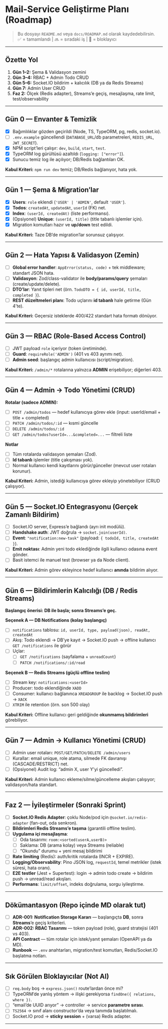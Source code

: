 # Mail-Service Geliştirme Planı (Roadmap)

> Bu dosyayı `README.md` veya `docs/ROADMAP.md` olarak kaydedebilirsin.  
> ✅ = tamamlandı | 🔜 = sıradaki iş | 🛑 = bloklayıcı

---

## Özette Yol
1. **Gün 1–2:** Şema & Validasyon zemini  
2. **Gün 3–4:** RBAC + Admin Todo CRUD  
3. **Gün 5–6:** Socket.IO bildirim + kalıcılık (DB ya da Redis Streams)  
4. **Gün 7:** Admin User CRUD  
5. **Faz 2:** Ölçek (Redis adapter), Streams’e geçiş, mesajlaşma, rate limit, test/observability

---

## Gün 0 — Envanter & Temizlik
- [x] Bağımlılıklar gözden geçirildi (Node, TS, TypeORM, pg, redis, socket.io).
- [ ] `.env.example` güncellendi (`DATABASE_URL`/db parametreleri, `REDIS_URL`, `JWT_SECRET`).
- [x] NPM script’leri çalışır: `dev`, `build`, `start`, `test`.
- [x] TypeORM log gürültüsü azaltıldı (`logging: ["error"]`).
- [x] Sunucu temiz log ile açılıyor; DB/Redis bağlantıları OK.

**Kabul Kriteri:** `npm run dev` temiz; DB/Redis bağlanıyor, hata yok.

---

## Gün 1 — Şema & Migration’lar
- [x] **Users**: `role` eklendi (`'USER' | 'ADMIN'`, default `'USER'`).
- [x] **Todos**: `createdAt`, `updatedAt`, `userId` (FK) net.
- [x] **Index**: `(userId, createdAt)` (liste performansı).
- [x] (Opsiyonel) **Unique**: `(userId, title)` (title tabanlı işlemler için).
- [x] Migration komutları hazır ve **up/down** test edildi.

**Kabul Kriteri:** Taze DB’de migration’lar sorunsuz çalışıyor.

---

## Gün 2 — Hata Yapısı & Validasyon (Zemin)
- [ ] **Global error handler**: `AppError(status, code)` + tek middleware; standart JSON hata.
- [ ] **Validasyon**: Zod/class-validator ile **body/params/query** şemaları (create/update/delete).
- [ ] **DTO’lar**: Yanıt tipleri net (örn. `TodoDTO = { id, userId, title, completed }`).
- [ ] **REST düzeltmeleri planı**: Todo uçlarını **id tabanlı** hale getirme (Gün 4’te).

**Kabul Kriteri:** Geçersiz isteklerde 400/422 standart hata formatı dönüyor.

---

## Gün 3 — RBAC (Role-Based Access Control)
- [ ] JWT payload `role` içeriyor (token üretiminde).
- [ ] **Guard**: `requireRole('ADMIN')` (401 vs 403 ayrımı net).
- [ ] **Admin seed**: başlangıç admin kullanıcısı (script/migration).

**Kabul Kriteri:** `/admin/*` rotalarına yalnızca **ADMIN** erişebiliyor; diğerleri 403.

---

## Gün 4 — Admin → Todo Yönetimi (CRUD)
**Rotalar (sadece ADMIN):**
- [ ] `POST /admin/todos` — hedef kullanıcıya görev ekle (input: userId/email + title + completed)
- [ ] `PATCH /admin/todos/:id` — kısmi güncelle
- [ ] `DELETE /admin/todos/:id`
- [ ] `GET /admin/todos?userId=...&completed=...` — filtreli liste

**Notlar**
- [ ] Tüm rotalarda validasyon şemaları (Zod).
- [ ] **Id tabanlı** işlemler (title çakışması yok).
- [ ] Normal kullanıcı kendi kayıtlarını görür/günceller (mevcut user rotaları korunur).

**Kabul Kriteri:** Admin, istediği kullanıcıya görev ekleyip yönetebiliyor (CRUD çalışıyor).

---

## Gün 5 — Socket.IO Entegrasyonu (Gerçek Zamanlı Bildirim)
- [ ] Socket.IO server, Express’e bağlandı (ayrı init modülü).
- [ ] **Handshake auth**: JWT doğrula → `socket.join(userId)`.
- [ ] **Event**: `"notification:new-task"` (payload: `{ todoId, title, createdAt }`).
- [ ] **Emit noktası**: Admin yeni todo eklediğinde ilgili kullanıcı odasına event gönder.
- [ ] Basit istemci ile manuel test (browser ya da Node client).

**Kabul Kriteri:** Admin görev ekleyince hedef kullanıcı **anında** bildirim alıyor.

---

## Gün 6 — Bildirimlerin Kalıcılığı (DB / Redis Streams)
**Başlangıç önerisi: DB ile başla; sonra Streams’e geç.**

**Seçenek A — DB Notifications (kolay başlangıç)**
- [ ] `notifications` tablosu: `id, userId, type, payload(json), readAt, createdAt`
- [ ] Akış: Todo eklendi → DB’ye kayıt → Socket.IO push → offline kullanıcı `GET /notifications` ile görür
- [ ] Uçlar: 
  - [ ] `GET /notifications` (sayfalama + `unreadCount`)
  - [ ] `PATCH /notifications/:id/read`

**Seçenek B — Redis Streams (güçlü offline teslim)**
- [ ] Stream key: `notifications:<userId>`
- [ ] Producer: todo eklendiğinde `XADD`
- [ ] Consumer: kullanıcı bağlanınca `XREADGROUP` ile backlog → Socket.IO push → `XACK`
- [ ] `XTRIM` ile retention (örn. son 500 olay)

**Kabul Kriteri:** Offline kullanıcı geri geldiğinde **okunmamış bildirimleri** görebiliyor.

---

## Gün 7 — Admin → Kullanıcı Yönetimi (CRUD)
- [ ] Admin user rotaları: `POST/GET/PATCH/DELETE /admin/users`
- [ ] Kurallar: email unique, role atama, silmede FK davranışı (CASCADE/RESTRICT) net.
- [ ] (Opsiyonel) Audit log: “admin X, user Y’yi güncelledi”.

**Kabul Kriteri:** Admin kullanıcı ekleme/silme/güncelleme akışları çalışıyor; validasyon/hata standart.

---

## Faz 2 — İyileştirmeler (Sonraki Sprint)
- [ ] **Socket.IO Redis Adapter**: çoklu Node/pod için `@socket.io/redis-adapter` (fan-out, oda senkron).
- [ ] **Bildirimleri Redis Streams’e taşıma** (garantili offline teslim).
- [ ] **Uygulama içi mesajlaşma**:
  - [ ] Oda tasarımı: `room:<sorted(userA,userB)>`
  - [ ] Saklama: DB (arama kolay) veya Streams (reliable)
  - [ ] “Okundu” durumu + yeni mesaj bildirimi
- [ ] **Rate limiting** (Redis): auth/kritik rotalarda (INCR + EXPIRE).
- [ ] **Logging/Observability**: Pino JSON log, `requestId`, temel metrikler (istek süresi, hata oranı).
- [ ] **E2E testler** (Jest + Supertest): login → admin todo create → bildirim push → unread/read akışları.
- [ ] **Performans**: `limit/offset`, indeks doğrulama, sorgu iyileştirme.

---

## Dökümantasyon (Repo içinde MD olarak tut)
- [ ] **ADR-001: Notification Storage Kararı** — başlangıçta **DB**, sonra **Streams**’e geçiş kriterleri.
- [ ] **ADR-002: RBAC Tasarımı** — token payload (role), guard stratejisi (401 vs 403).
- [ ] **API Contract** — tüm rotalar için istek/yanıt şemaları (OpenAPI ya da MD).
- [ ] **Runbook** — `.env` anahtarları, migration/test komutları, Redis/Socket.IO başlatma notları.

---

## Sık Görülen Bloklayıcılar (Not Al)
- [ ] `req.body` boş → `express.json()` route’lardan önce mi?
- [ ] TypeORM’de yanlış yöntem → ilişki gerekiyorsa `findOne({ relations, where })`.
- [ ] “email’de UUID arıyor” → controller → service **parametre sırası**.
- [ ] `TS2564` → sınıf alanı constructor’da veya tanımda başlatılmalı.
- [ ] Socket.IO prod → **sticky session** + (varsa) Redis adapter.

---
